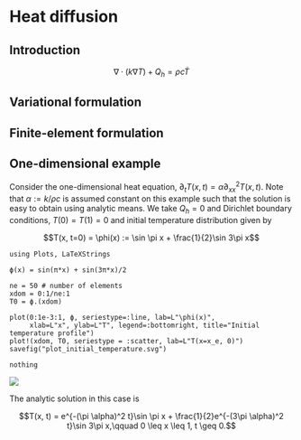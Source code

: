 # Heat diffusion

## Introduction

```math
\nabla \cdot (k \nabla T) + Q_h = ρ c \dot{T}
```

## Variational formulation


## Finite-element formulation

## One-dimensional example

Consider the one-dimensional heat equation, $\partial_t T(x, t) = \alpha \partial^2_{xx}T(x, t)$. Note that $\alpha := k / \rho c$ is assumed constant on this example such that the solution is easy to obtain using analytic means. We take $Q_h = 0$ and Dirichlet boundary conditions, $T(0) = T(1)=0$ and initial temperature distribution given by

```math
T(x, t=0) = \phi(x) := \sin \pi x + \frac{1}{2}\sin 3\pi x
```

```@eval
using Plots, LaTeXStrings

ϕ(x) = sin(π*x) + sin(3π*x)/2

ne = 50 # number of elements
xdom = 0:1/ne:1
T0 = ϕ.(xdom)

plot(0:1e-3:1, ϕ, seriestype=:line, lab=L"\phi(x)",
     xlab=L"x", ylab=L"T", legend=:bottomright, title="Initial temperature profile")
plot!(xdom, T0, seriestype = :scatter, lab=L"T(x=x_e, 0)")
savefig("plot_initial_temperature.svg")

nothing
```

![](plot_initial_temperature.svg)

The analytic solution in this case is

```math
T(x, t) = e^{-(\pi \alpha)^2 t}\sin \pi x + \frac{1}{2}e^{-(3\pi \alpha)^2 t}\sin 3\pi x,\qquad 0 \leq x \leq 1, t \geq 0.
```
